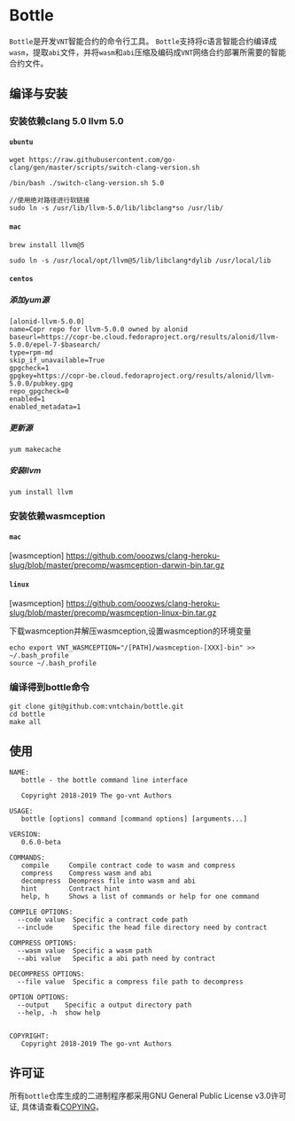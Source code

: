 # Bottle

``Bottle``是开发``VNT``智能合约的命令行工具。
``Bottle``支持将c语言智能合约编译成``wasm``，提取``abi``文件，并将``wasm``和``abi``压缩及编码成``VNT``网络合约部署所需要的智能合约文件。

## 编译与安装

### 安装依赖clang 5.0 llvm 5.0

#### ``ubuntu``

```
wget https://raw.githubusercontent.com/go-clang/gen/master/scripts/switch-clang-version.sh

/bin/bash ./switch-clang-version.sh 5.0

//使用绝对路径进行软链接
sudo ln -s /usr/lib/llvm-5.0/lib/libclang*so /usr/lib/

```

#### ``mac``

```
brew install llvm@5

sudo ln -s /usr/local/opt/llvm@5/lib/libclang*dylib /usr/local/lib

```
#### ``centos``

##### 添加yum源

```
[alonid-llvm-5.0.0]
name=Copr repo for llvm-5.0.0 owned by alonid
baseurl=https://copr-be.cloud.fedoraproject.org/results/alonid/llvm-5.0.0/epel-7-$basearch/
type=rpm-md
skip_if_unavailable=True
gpgcheck=1
gpgkey=https://copr-be.cloud.fedoraproject.org/results/alonid/llvm-5.0.0/pubkey.gpg
repo_gpgcheck=0
enabled=1
enabled_metadata=1
```

##### 更新源
``yum makecache``

##### 安装llvm
``yum install llvm``


### 安装依赖wasmception

#### ```mac```

[wasmception] https://github.com/ooozws/clang-heroku-slug/blob/master/precomp/wasmception-darwin-bin.tar.gz

#### ```linux```

[wasmception] https://github.com/ooozws/clang-heroku-slug/blob/master/precomp/wasmception-linux-bin.tar.gz

下载wasmception并解压wasmception,设置wasmception的环境变量

```
echo export VNT_WASMCEPTION="/[PATH]/wasmception-[XXX]-bin" >> ~/.bash_profile
source ~/.bash_profile
``` 

### 编译得到bottle命令
```
git clone git@github.com:vntchain/bottle.git
cd bottle
make all
```

## 使用

```
NAME:
   bottle - the bottle command line interface

   Copyright 2018-2019 The go-vnt Authors

USAGE:
   bottle [options] command [command options] [arguments...]
   
VERSION:
   0.6.0-beta
   
COMMANDS:
   compile     Compile contract code to wasm and compress
   compress    Compress wasm and abi
   decompress  Deompress file into wasm and abi
   hint        Contract hint
   help, h     Shows a list of commands or help for one command
   
COMPILE OPTIONS:
  --code value  Specific a contract code path
  --include     Specific the head file directory need by contract
  
COMPRESS OPTIONS:
  --wasm value  Specific a wasm path
  --abi value   Specific a abi path need by contract
  
DECOMPRESS OPTIONS:
  --file value  Specific a compress file path to decompress
  
OPTION OPTIONS:
  --output    Specific a output directory path
  --help, -h  show help
  

COPYRIGHT:
   Copyright 2018-2019 The go-vnt Authors
```

## 许可证

所有`bottle`仓库生成的二进制程序都采用GNU General Public License v3.0许可证, 具体请查看[COPYING](https://github.com/vntchain/bottle/blob/master/LICENSE)。
